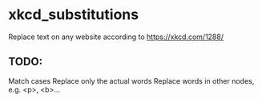 # xkcd_substitutions
Replace text on any website according to https://xkcd.com/1288/

## TODO:
Match cases
Replace only the actual words
Replace words in other nodes, e.g. \<p\>, \<b\>...
